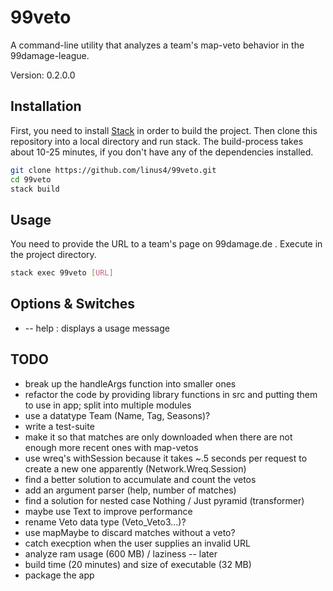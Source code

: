 # 99veto
A command-line utility that analyzes a team's map-veto behavior in the 99damage-league. 

Version: 0.2.0.0

## Installation
First, you need to install [Stack](https://docs.haskellstack.org/en/stable/README/)
in order to build the project. Then clone this repository into a local
directory and run stack. The build-process takes about 10-25 minutes, if you
don't have any of the dependencies installed.

``` sh
git clone https://github.com/linus4/99veto.git
cd 99veto
stack build
```

## Usage
You need to provide the URL to a team's page on 99damage.de . Execute in the
project directory.
``` sh
stack exec 99veto [URL]
```

## Options & Switches
* -- help : displays a usage message


## TODO
* break up the handleArgs function into smaller ones
* refactor the code by providing library functions in src and putting them to 
  use in app; split into multiple modules
* use a datatype Team (Name, Tag, Seasons)?
* write a test-suite
* make it so that matches are only downloaded when there are not enough more
  recent ones with map-vetos
* use wreq's withSession because it takes ~.5 seconds per request to create
  a new one apparently (Network.Wreq.Session)
* find a better solution to accumulate and count the vetos
* add an argument parser (help, number of matches)
* find a solution for nested case Nothing / Just pyramid (transformer)
* maybe use Text to improve performance
* rename Veto data type (Veto_Veto3...)?
* use mapMaybe to discard matches without a veto?
* catch execption when the user supplies an invalid URL
* analyze ram usage (600 MB) / laziness -- later
* build time (20 minutes) and size of executable (32 MB)
* package the app
